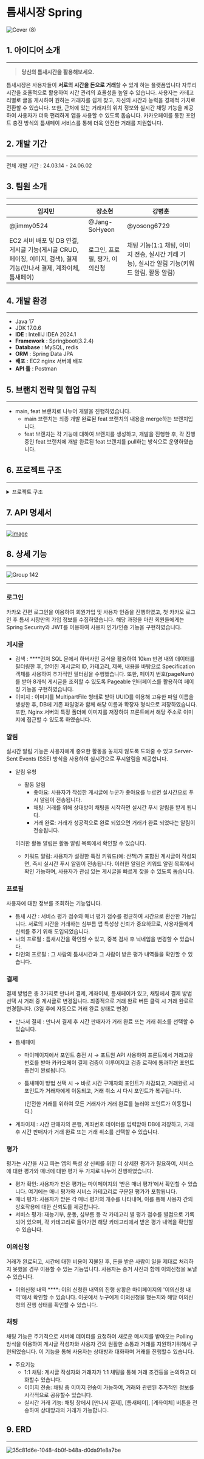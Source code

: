 # 틈새시장 Spring

![Cover (8)](https://github.com/user-attachments/assets/02830004-148b-4140-90cc-f08185a60e84)

## 1. 아이디어 소개

---

> **당신의 틈새시간을 활용해보세요.**

틈새시장은 사용자들이 **서로의 시간을 돈으로 거래**할 수 있게 하는 플랫폼입니다
자투리 시간을 효율적으로 활용하여 시간 관리의 효율성을 높일 수 있습니다. 
사용자는 카테고리별로 글을 게시하여 원하는 거래자를 쉽게 찾고, 자신의 시간과 능력을 경제적 가치로 전환할 수 있습니다.
또한, 근처에 있는 거래자의 위치 정보와 실시간 채팅 기능을 제공하여 사용자가 더욱 편리하게 앱을 사용할 수 있도록 돕습니다.
카카오페이를 통한 포인트 충전 방식의 틈새페이 서비스를 통해 더욱 안전한 거래를 지원합니다.
> 

## **2. 개발 기간**

---

전체 개발 기간 : 24.03.14 - 24.06.02

## 3. 팀원 소개

---

| 임지민 | 장소현 | 강병훈 |
| --- | --- | --- |
| @jimmy0524 | @Jang-SoHyeon | @yosong6729 |
| EC2 서버 배포 및 DB 연결, 게시글 기능(게시글 CRUD, 페이징, 이미지, 검색), 결제 기능(만나서 결제, 계좌이체, 틈새페이) | 로그인, 프로필, 평가, 이의신청 | 채팅 기능(1:1 채팅, 이미지 전송, 실시간 거래 기능), 실시간 알림 기능(키워드 알림, 활동 알림) |

## 4. 개발 환경

---

- Java 17
- JDK 17.0.6
- **IDE** : IntelliJ IDEA 2024.1
- **Framework** : Springboot(3.2.4)
- **Database** : MySQL, redis
- **ORM** : Spring Data JPA
- **배포** : EC2 nginx 서버에 배포
- **API 툴** : Postman

## 5. 브랜치 전략 및 협업 규칙

---

- main, feat 브랜치로 나누어 개발을 진행하였습니다.
    - main 브랜치는 최종 개발 완료된 feat 브랜치의 내용을 merge하는 브랜치입니다.
    - feat 브랜치는 각 기능에 대하여 브랜치를 생성하고, 개발을 진행한 후, 각 진행중인 feat 브랜치에 개발 완료된 feat 브랜치를 pull하는 방식으로 운영하였습니다.

## 6. 프로젝트 구조

---

<details>
  <summary>프로젝트 구조</summary>

  ```xml
  src
  ├─main
  │  ├─generated
  │  ├─java
  │  │  └─backend
  │  │      └─time
  │  │          │  TimeApplication.java
  │  │          │
  │  │          ├─config
  │  │          │  │  SecurityConfig.java
  │  │          │  │  WebConfig.java
  │  │          │  │  WebSocketConfig.java
  │  │          │  │
  │  │          │  ├─auth
  │  │          │  │      PrincipalDetail.java
  │  │          │  │      PrincipalDetailService.java
  │  │          │  │
  │  │          │  └─jwt
  │  │          │          JwtRequestFilter.java
  │  │          │          JwtTokenUtil.java
  │  │          │
  │  │          ├─controller
  │  │          │      BoardApiController.java
  │  │          │      BoardController.java
  │  │          │      ChatController.java
  │  │          │      ChatRoomController.java
  │  │          │      KeywordController.java
  │  │          │      MemberApiController.java
  │  │          │      MyPageController.java
  │  │          │      NotificationController.java
  │  │          │      ObjectionApiController.java
  │  │          │      PayController.java
  │  │          │      ReportApiController.java
  │  │          │      ScrapApiController.java
  │  │          │
  │  │          ├─dto
  │  │          │  │  ActivityNotificationDto.java
  │  │          │  │  ActivityNotificationListDto.java
  │  │          │  │  BoardDistanceDto.java
  │  │          │  │  BoardListResponseDto.java
  │  │          │  │  ChatDto.java
  │  │          │  │  ChatResponseDto.java
  │  │          │  │  ChatRoomDetailDto.java
  │  │          │  │  ChatRoomResponseDto.java
  │  │          │  │  EvaluationDto.java
  │  │          │  │  KakaoDto.java
  │  │          │  │  KeywordDto.java
  │  │          │  │  KeywordNotificationDto.java
  │  │          │  │  KeywordNotificationListDto.java
  │  │          │  │  MannerEvaluationDto.java
  │  │          │  │  MemberDto.java
  │  │          │  │  NicknameDto.java
  │  │          │  │  ObjectionDto.java
  │  │          │  │  PayResponseDto.java
  │  │          │  │  ResponseDto.java
  │  │          │  │  RoomEnterDto.java
  │  │          │  │  ServiceEvaluationDto.java
  │  │          │  │  ServiceEvaluationStarDto.java
  │  │          │  │  TokenDto.java
  │  │          │  │  UnfinishedMemberDto.java
  │  │          │  │
  │  │          │  ├─request
  │  │          │  │      BoardDto.java
  │  │          │  │      BoardSearchDto.java
  │  │          │  │      BoardUpdateDto.java
  │  │          │  │      PayDto.java
  │  │          │  │      PayMethDto.java
  │  │          │  │      PointDto.java
  │  │          │  │      ReportDto.java
  │  │          │  │      ScrapDto.java
  │  │          │  │
  │  │          │  └─response
  │  │          │          EvaluationResponseDto.java
  │  │          │          MemberResponseDto.java
  │  │          │          ObjectionResponseDto.java
  │  │          │          ServiceEvaluationResponseDto.java
  │  │          │
  │  │          ├─exception
  │  │          │      MemberNotFoundException.java
  │  │          │
  │  │          ├─handler
  │  │          │      GlobalExceptionHandler.java
  │  │          │      KakaoLoginFailureHandler.java
  │  │          │      KakaoLoginSuccessHandler.java
  │  │          │
  │  │          ├─model
  │  │          │  │  ActivityNotification.java
  │  │          │  │  ActivityType.java
  │  │          │  │  ChatImage.java
  │  │          │  │  ChatMessage.java
  │  │          │  │  ChatRoom.java
  │  │          │  │  ChatType.java
  │  │          │  │  Keyword.java
  │  │          │  │  KeywordNotification.java
  │  │          │  │  Report.java
  │  │          │  │  ReportCategory.java
  │  │          │  │  Scrap.java
  │  │          │  │
  │  │          │  ├─board
  │  │          │  │      Board.java
  │  │          │  │      BoardCategory.java
  │  │          │  │      BoardState.java
  │  │          │  │      BoardType.java
  │  │          │  │      Image.java
  │  │          │  │
  │  │          │  ├─Member
  │  │          │  │      MannerEvaluation.java
  │  │          │  │      MannerEvaluationCategory.java
  │  │          │  │      Member.java
  │  │          │  │      Member_Role.java
  │  │          │  │      ServiceEvaluation.java
  │  │          │  │      ServiceEvaluationCategory.java
  │  │          │  │      ServiceStar.java
  │  │          │  │
  │  │          │  ├─Objection
  │  │          │  │      Objection.java
  │  │          │  │      ObjectionImage.java
  │  │          │  │      ObjectionStatus.java
  │  │          │  │
  │  │          │  └─pay
  │  │          │          Account.java
  │  │          │          PayCharge.java
  │  │          │          PayMethod.java
  │  │          │          PayStorage.java
  │  │          │
  │  │          ├─repository
  │  │          │      AccountRepository.java
  │  │          │      ActivityNotificationRepository.java
  │  │          │      BoardRepository.java
  │  │          │      ChatImageRepository.java
  │  │          │      ChatRepository.java
  │  │          │      ChatRoomRepository.java
  │  │          │      CustomBoardRepository.java
  │  │          │      CustomBoardRepositoryImpl.java
  │  │          │      ImageRepository.java
  │  │          │      KeywordNotificationRepository.java
  │  │          │      KeywordRepository.java
  │  │          │      MannerEvaluationRepository.java
  │  │          │      MemberRepository.java
  │  │          │      ObjectionImageRepository.java
  │  │          │      ObjectionRepository.java
  │  │          │      PayChargeRepository.java
  │  │          │      PayStorageRepository.java
  │  │          │      ReportRepository.java
  │  │          │      ScrapRepository.java
  │  │          │      ServiceEvaluationRepository.java
  │  │          │      ServiceStarRepository.java
  │  │          │
  │  │          ├─service
  │  │          │      BoardService.java
  │  │          │      BoardServiceImpl.java
  │  │          │      ChattingService.java
  │  │          │      ChattingServiceImpl.java
  │  │          │      ImageManager.java
  │  │          │      KeywordService.java
  │  │          │      MemberService.java
  │  │          │      MemberServiceImpl.java
  │  │          │      NotificationService.java
  │  │          │      ObjectionService.java
  │  │          │      PayService.java
  │  │          │      ReportService.java
  │  │          │      ScrapService.java
  │  │          │
  │  │          └─specification
  │  │                  BoardSpecification.java
  │  │                  ScrapSpecification.java
  │  │
  │  └─resources
  │      │  application-mysql.properties
  │      │  application.properties
  │      │
  │      └─static
  │          └─images
  │              ├─jpeg
  │              ├─jpg
  │              └─png
  └─test
      └─java
          └─backend
              └─time
                  │  TimeApplicationTests.java
                  │
                  └─chat
                          BoardControllerTest.java
                          ChatRoomControllerTest.java
                          ChattingServiceTest.java
  ```
</details>

## 7. API 명세서

---

[![image](https://github.com/user-attachments/assets/8a76b1e4-c48f-4ee9-b8da-cdc798ee801a)](https://documenter.getpostman.com/view/23052522/2sA3Bg9FFe)


## 8. 상세 기능

---

![Group 142](https://github.com/user-attachments/assets/16e2fc36-b1af-49fd-bcc1-41d249d9db77)

---

### 로그인

카카오 간편 로그인을 이용하여 회원가입 및 사용자 인증을 진행하였고, 첫 카카오 로그인 후 틈새 시장만의 가입 정보를 수집하였습니다. 해당 과정을 마친 회원들에게는 Spring Security와 JWT를 이용하여 사용자 인가/인증 기능을 구현하였습니다. 

### 게시글

- 검색 : ****먼저 SQL 문에서 하버사인 공식을 활용하여 10km 반경 내의 데이터를 필터링한 후, 얻어진 게시글의 ID, 카테고리, 제목, 내용을 바탕으로 Specification 객체를 사용하여 추가적인 필터링을 수행했습니다. 또한, 페이지 번호(pageNum)를 받아 8개씩 게시글을 조회할 수 있도록 Pageable 인터페이스를 활용하여 페이징 기능을 구현하였습니다.
- 이미지 : 이미지를 MultipartFile 형태로 받아 UUID를 이용해 고유한 파일 이름을 생성한 후, DB에 기존 파일명과 함께 해당 이름과 확장자 형식으로 저장하였습니다. 또한, Nginx 서버의 특정 폴더에 이미지를 저장하여 프론트에서 해당 주소로 이미지에 접근할 수 있도록 하였습니다.

### 알림

실시간 알림 기능은 사용자에게 중요한 활동을 놓치지 않도록 도와줄 수 있고 Server-Sent Events (SSE) 방식을 사용하여 실시간으로 푸시알림을 제공합니다.

- 알림 유형
    - 활동 알림
        - 좋아요: 사용자가 작성한 게시글에 누군가 좋아요를 누르면 실시간으로 푸시 알림이 전송됩니다.
        - 채팅: 거래를 위해 상대방이 채팅을 시작하면 실시간 푸시 알림을 받게 됩니다.
        - 거래 완료: 거래가 성공적으로 완료 되었으면 거래가 완료 되었다는 알림이 전송됩니다.
    
    이러한 활동 알림은 활동 알림 목록에서 확인할 수 있습니다.
    
    - 키워드 알림: 사용자가 설정한 특정 키워드(예: 산책)가 포함된 게시글이 작성되면, 즉시 실시간 푸시 알림이 전송됩니다. 이러한 알림은 키워드 알림 목록에서 확인 가능하며, 사용자가 관심 있는 게시글을 빠르게 찾을 수 있도록 돕습니다.

### 프로필

사용자에 대한 정보를 조회하는 기능입니다.

- 틈새 시간 : 서비스 평가 점수와 매너 평가 점수를 평균하여 시간으로 환산한 기능입니다. 서로의 시간을 거래하는 심부름 앱 특성상 신뢰가 중요하므로, 사용자들에게 신뢰를 주기 위해 도입되었습니다.
- 나의 프로필 : 틈새시간을 확인할 수 있고, 중복 검사 후 닉네임을 변경할 수 있습니다.
- 타인의 프로필 : 그 사람의 틈새시간과 그 사람이 받은 평가 내역들을 확인할 수 있습니다.

### 결제

결제 방법은 총 3가지로 만나서 결제, 계좌이체, 틈새페이가 있고, 채팅에서 결제 방법 선택 시 거래 중 게시글로 변경됩니다. 최종적으로 거래 완료 버튼 클릭 시 거래 완료로 변경됩니다. (3일 후에 자동으로 거래 완료 상태로 변경)

- 만나서 결제 : 만나서 결제 후 시간 판매자가 거래 완료 또는 거래 취소를 선택할 수 있습니다.
- 틈새페이
    - 마이페이지에서 포인트 충전 시 → 포트원 API 사용하여 프론트에서 거래고유번호를 받아 카카오페이 결제 검증이 이루어지고 검증 로직에 통과하면 포인트 충전이 완료됩니다.
    - 틈새페이 방법 선택 시 → 바로 시간 구매자의 포인트가 차감되고, 거래완료 시 포인트가 거래자에게 이동되고, 거래 취소 시 다시 포인트가 복구됩니다.
        
        (안전한 거래를 위하여 모든 거래자가 거래 완료를 눌러야 포인트가 이동됩니다.)
        
- 계좌이체 : 시간 판매자의 은행, 계좌번호 데이터를 입력받아 DB에 저장하고, 거래 후 시간 판매자가 거래 완료 또는 거래 취소를 선택할 수 있습니다.

### 평가

평가는 시간을 사고 파는 앱의 특성 상 신뢰를 위한 더 상세한 평가가 필요하여, 서비스에 대한 평가와 매너에 대한 평가 두 가지로 나누어 진행하였습니다.

- 평가 확인: 사용자가 받은 평가는 마이페이지의 ‘받은 매너 평가’에서 확인할 수 있습니다. 여기에는 매너 평가와 서비스 카테고리로 구분된 평가가 포함됩니다.
- 매너 평가: 사용자가 받은 각 매너 평가의 개수를 나타내며, 이를 통해 사용자 간의 상호작용에 대한 신뢰도를 제공합니다.
- 서비스 평가: 재능기부, 운동, 심부름 등 각 카테고리 별 평가 점수를 별점으로 기록되어 있으며,  각 카테고리로 들어가면 해당 카테고리에서 받은 평가 내역을 확인할 수 있습니다.

### 이의신청

거래가 완료되고, 시간에 대한 비용이 지불된 후, 돈을 받은 사람이 일을 제대로 처리하지 못했을 경우 이용할 수 있는 기능입니다. 사용자는 증거 사진과 함께 이의신청을 보낼 수 있습니다.

- 이의신청 내역 ****: 이의 신청한 내역의 진행 상황은 마이페이지의 '이의신청 내역'에서 확인할 수 있습니다. 이곳에서 누구에게 이의신청을 했는지와 해당 이의신청의 진행 상태를 확인할 수 있습니다.

### 채팅

채팅 기능은 주기적으로 서버에 데이터를 요청하여 새로운 메시지를 받아오는 Polling 방식을 이용하여 게시글 작성자와 사용자 간의 원활한 소통과 거래를 지원하기위해서 구현되었습니다. 이 기능을 통해 사용자는 상대방과 대화하며 거래를 진행할수 있습니다.

- 주요기능
    - 1:1 채팅: 게시글 작성자와 거래자가 1:1 채팅을 통해 거래 조건등을 논의하고 대화할수 있습니다.
    - 이미지 전송: 채팅 중 이미지 전송이 가능하여, 거래와 관련된 추가적인 정보를 시각적으로 공유할수 있습니다.
    - 실시간 거래 기능: 채팅 창에서 [만나서 결제], [틈새페이], [계좌이체] 버튼을 전송하여 상대방과의 거래가 가능합니다.

## 9. ERD

---

![35c81d6e-1048-4b0f-b48a-d0da91e8a7be](https://github.com/user-attachments/assets/58253a4f-d2fb-4627-ac4b-7dee8a7792e0)
